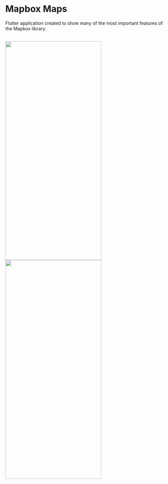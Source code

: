 # Mapbox Maps

Flutter application created to show many of the most important features of the Mapbox library.
<br><br>

<img src="https://github.com/sgaldeano/Mapbox-Maps/assets/32582213/a9d1fc2b-bc16-4adc-9d1b-eafc5e6c91bd" width="300" height="683"> <img src="https://github.com/sgaldeano/Mapbox-Maps/assets/32582213/248fc2ee-1c67-4a3f-afb0-6a517c0b3181" width="300" height="683">
